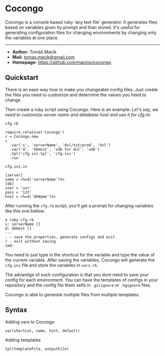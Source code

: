Cocongo
=======

Cocongo is a console based ruby 'any text file' generator. It generates files
based on variables given by prompt and than stored. It's useful for
generating configuration files for changing environments by changing only
the variables at one place.

---

* __Author:__ Tomáš Macik
* __Mail:__ <tomas.macik@gmail.com>
* __Homepage:__ <https://github.com/macino/cocongo>

Quickstart
----------

There is an ease way how to make you changeable config files. Just create the files you need to customize and determine the values you heed to change.

Then create a ruby script using Cocongo. Here is an example:
_Let's say, we need to customize server name and database host and use it for cfg.ini_

`cfg.rb`

    require_relative('cocongo')
    c = Cocongo.new
    c
      .var('s', 'serverName', 'dvl/tst/prod', 'dvl')
      .var('d', 'dbHost', 'xdb for dvl', 'xdb')
      .tpl('cfg.ini.tpl', 'cfg.ini')
      .run

`cfg.ini.in`

    [server]
    name = <%=d('serverName')%>
    [db]
    user = 'usr'
    pass = '123'
    host = <%=d('dbName')%>

After running the `cfg.rb` script, you'll get a prompt for changing variables like this one bellow:

    $ ruby cfg.rb
    s: serverName []
    d: dbHost []
    ---
    . - save the properties, generate configs and exit
    ! - exit without saving
    cmd:

You need to just type in the shortcut for the variable and type the value of the current variable. After saving the variables, Cocongo will generate the `cfg.ini` file and store the variables in `vars.rb`.

The advantige of such configuration is that you dont need to save your config for each environment. You can have the templates of configs in your repository and the config file them selfs in `.gitignore` or `.hgignore` files.

Cocongo is able to generate multiple files from multiple templates.

Syntax
------

Adding vars to Cocongo

    var(shortcut, name, hint, default)

Adding templates

    tpl(templateFile, outputFile)

